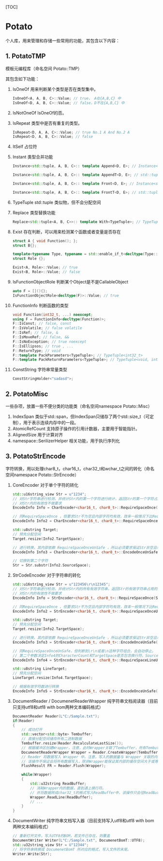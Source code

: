 [TOC]

# Potato

个人库，用来管理和存储一些常用的功能，其包含以下内容：

## 1. PotatoTMP 

模板元编程库（命名空间 Potato::TMP）

其包含如下功能：

1. IsOneOf 用来判断某个类型是否在类型集中。
    ```cpp
    IsOneOf<A, A, B, C>::Value; // true， A在{A,B,C} 中
    IsOneOf<D, A, B, C>::Value; // false，D不在{A,B,C} 中
    ```
2. IsNotOneOf IsOneOf的否。
3. IsRepeat 类型中是否有重复的类型。

	```cpp
	IsRepeat<D, A, A, C>::Value; // true No.1 A And No.2 A
	IsRepeat<D, A, B, C>::Value; // false
	```

4. ItSelf 占位符
5. Instant 类型合并功能

	```cpp
	Instance<std::tuple, A, B, C>:: template Append<D, E>; // Instance<std::tuple, A, B, C, D, E>

	Instance<std::tuple, A, B, C>:: template AppendT<D, E>; // std::tuple<A, B, C, D, E>

	Instance<std::tuple, A, B, C>:: template Front<D, E>; // Instance<std::tuple, D, E, A, B, C>

	Instance<std::tuple, A, B, C>:: template FrontT<D, E>; // std::tuple<D, E, A, B, C>
	```

6. TypeTuple std::tuple 类似物，但不会分配空间
7. Replace 类型替换功能

	```cpp
	Replace<std::tuple<A, B, C>>:: template With<TypeTuple>; // TypeTuple<A, B, C>
	```

8. Exist 存在判断，可以用来检测某个函数或者变量是否存在

	```cpp
	struct A { void Function(); };
	struct B{};

	template<typename Type, typename = std::enable_if_t<decltype(Type::Function)>>
	struct Role {};

	Exist<A, Role>::Value; // true
	Exist<B, Role>::Value; // false
	```

9. IsFunctionObjectRole 判断某个Object是不是CallableObject

	```cpp
	auto F = [](){};
	IsFunctionObjectRole<decltype(F)>::Value; // true
	```

10. FunctionInfo 判断函数的类型

	```cpp
	void Function(int32_t, ...) noexcept;
	using F = FunctionInfo<decltype(Function)>;
	F::IsConst; // false, const
	F::IsVolatile; // false volatile
	F::IsRef; // false, &
	F::IsMoveRef; // false, &&
	F::IsNoException; // true noexcept
	F::IsEllipsos; // true , ...
	F::ReturnType; // void
	F::template PackParameters<TypeTuple>; // TypeTuple<int32_t>
	F::template PackReturnParameters<TypeTuple>; // TypeTuple<void, int32_t>
	```

11. ConstString 字符串常量类型

	```cpp
	ConstStringHolder<"sadasd">;
	```

## 2. PotatoMisc

一些杂项，放置一些不便分类的功能类（命名空间namespace Potato::Misc）

1. IndexSpan 类似于std::span，但IndexSpan只储存了两个std::size_t（可定制），用于表示连续内存中的一段。
2. AtomicRefCount 支持原子操作的引用计数器，主要用于智能指针。
3. AlignedSize 用于计算对齐
4. namespace::SerilizerHelper 相关功能，用于执行序列化

## 3. PotatoStrEncode

字符转换，用以处理char8_t，char16_t，char32_t和wchar_t之间的转化（命名空间namespace Potato::StrEncode）

1. CoreEncoder 对于单个字符的转化

	```cpp
	std::u16string_view Str = u"1234";
	// 对Str字符串进行检测，并统计Str内的第一个字符进行统计，返回Str的第一个字符占用的数组空间和转换所需要的字符空间。
	// 对Str内的有效性不做要求
	EncodeInfo Info = CharEncoder<char16_t, char8_t>::RequireSpaceOnce(Str); 

	// 同RequireSpaceOnce ，但要求Str不为空且内部字符均有效，效率一般情况下比RequireSpaceOnce要高。
	EncodeInfo Info2 = CharEncoder<char16_t, char8_t>::RequireSpaceOnceUnSafe(Str); 

	std::u8string Target;
	// 预先分配空间
	Target.resize(Info2.TargetSpace);

	// 进行转换，其内部依赖 RequireSpaceOnceUnSafe ，所以必须要求保证Str非空且均有效。
	EncodeInfo Info3 = CharEncoder<char16_t, char8_t>::EncodeOnceUnSafe(Str, Target);

	// 切换到第二个字符
	Str = Str.substr(Info2.SourceSpace);
	```

2. StrCodeEncoder 对于字符串的转化

	```cpp
	std::u16string_view Str = u"123456\r\n12345";
	// 对Str字符串进行检测，并统计Str内的所有有效字符串，返回Str的有效字符串占用的空间和转换所需要的空间。
	// 对Str内的有效性不做要求
	EncodeInfo Info = StrEncoder<char16_t, char8_t>::RequireSpaceOnce(Str); 

	// 同RequireSpaceOnce ，但要求Str不为空且内部字符均有效，效率一般情况下比RequireSpaceOnce要高。
	EncodeInfo Info2 = StrEncoder<char16_t, char8_t>::RequireSpaceOnceUnSafe(Str); 

	std::u8string Target;
	// 预先分配空间
	Target.resize(Info2.TargetSpace);

	// 进行转换，其内部依赖 RequireSpaceOnceUnSafe ，所以必须要求保证Str非空且均有效。
	EncodeInfo Info3 = StrEncoder<char16_t, char8_t>::EncodeOnceUnSafe(Str, Target);

	// 同RequireSpaceOnceUnSafe，但判断到\r\n或者\n这种字符组合，会自动停止。
	// 第二个参数决定Info4的CharacterCount和TargetSpace是否包含换行符。SourceSpace必定包含换行符。
	EncodeInfo Info4 = StrEncoder<char16_t, char8_t>::RequireSpaceLineUnsafe(Str, true);

	std::u8string LineTarget;
	// 预先分配空间
	LineTarget.resize(Info4.TargetSpace);
	
	// 根据有效字符数进行转换
	EncodeInfo Info5 = StrEncoder<char16_t, char8_t>::EncodeOnceUnSafe(Str, LineTarget, Info4.CharacterCount);

	```

3. DocumentReader / DocumenetReaderWrapper 纯字符串文档阅读器（目前只支持utf8和utf8 with bom两种文本编码格式）

	```cpp
	DocumentReader Reader(L"C:/Sample.txt");
	if(Reader)
	{
		// 成功打开
		std::vector<std::byte> Tembuffer;
		// 直接分配空间储存所有二进制数据
		Tembuffer.resize(Reader.RecalculateLastSize());
		// 根据缓冲区创建Wrapper，注意，此时Wrapper关联了Tembuffer，所有Tembuffer的扩缩容或者其他改变储存地址的操作都会使Wrapper的操作崩溃。
		DocumenetReaderWrapper Wrapper = Reader.CreateWrapper(Tembuffer);
		// Reader 将数据写入 Wrapper 中。注意，写入的数据量与 Wrapper 关联的内存大小和内容有直接关系。
		// 该操作不保证会将所有数据写入，除非Wrapper能保证其内部的缓存空间大于或等于文件内的所有数据，并且Wrapper内部的指针位于开头。
		FlushResult FR = Reader.Flush(Wrapper);

		while(Wrapper)
		{
			std::u32string ReadBuffer;
			// 消耗Wrapper内的数据，直到遇上换行符。
			// 并将数据转成char32_t的格式写入ReadBuffer中，该操作只会往ReadBuffer的末尾添加数据。
			Wrapper.ReadLine(ReadBuffer);
			// ...
		}
	}
	```

4. DocumentWriter 纯字符串文档写入器（目前支持写入utf8和utf8 with bom两种文本编码格式）

	```cpp
	// 重新打开文件，写入UTF8的BOM，若文件已存在，则覆盖
	DocumentWriter Writer(L"C:/Sample.txt", DocumenetBomT::UTF8);
	std::u32string_view Str = U"12344";
	// 将字符串转换成 DocumenetBomT 所对应的格式，写入文件的末尾。
	Writer.Write(Str);
	```





